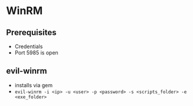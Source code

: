 # WinRM
## Prerequisites
- Credentials
- Port 5985 is open

## evil-winrm
- installs via gem
- `evil-winrm -i <ip> -u <user> -p <password> -s <scripts_folder> -e <exe_folder>`
